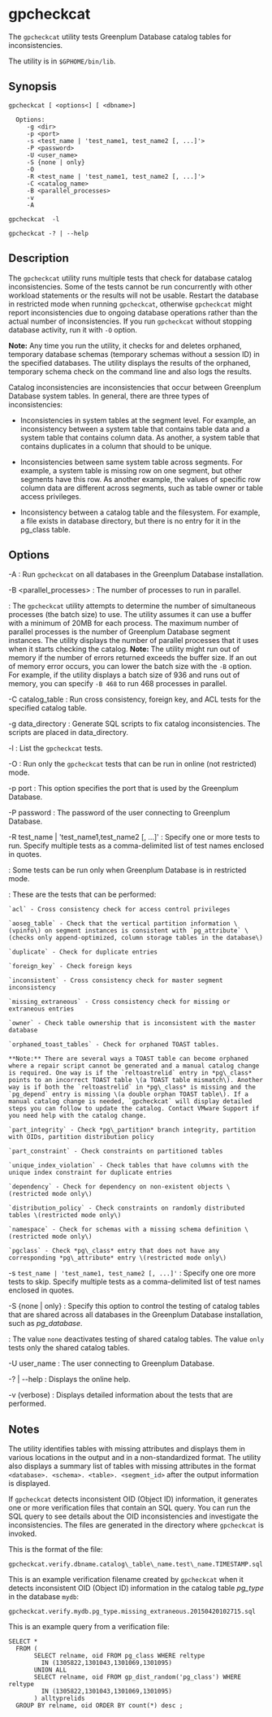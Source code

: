 # gpcheckcat 

The `gpcheckcat` utility tests Greenplum Database catalog tables for inconsistencies.

The utility is in `$GPHOME/bin/lib`.

## <a id="section2"></a>Synopsis 

```
gpcheckcat [ <options<] [ <dbname>] 

  Options:
     -g <dir>
     -p <port>
     -s <test_name | 'test_name1, test_name2 [, ...]'>  
     -P <password>
     -U <user_name>
     -S {none | only}
     -O
     -R <test_name | 'test_name1, test_name2 [, ...]'>
     -C <catalog_name>
     -B <parallel_processes>
     -v
     -A

gpcheckcat  -l 

gpcheckcat -? | --help 

```

## <a id="section3"></a>Description 

The `gpcheckcat` utility runs multiple tests that check for database catalog inconsistencies. Some of the tests cannot be run concurrently with other workload statements or the results will not be usable. Restart the database in restricted mode when running `gpcheckcat`, otherwise `gpcheckcat` might report inconsistencies due to ongoing database operations rather than the actual number of inconsistencies. If you run `gpcheckcat` without stopping database activity, run it with `-O` option.

**Note:** Any time you run the utility, it checks for and deletes orphaned, temporary database schemas \(temporary schemas without a session ID\) in the specified databases. The utility displays the results of the orphaned, temporary schema check on the command line and also logs the results.

Catalog inconsistencies are inconsistencies that occur between Greenplum Database system tables. In general, there are three types of inconsistencies:

-   Inconsistencies in system tables at the segment level. For example, an inconsistency between a system table that contains table data and a system table that contains column data. As another, a system table that contains duplicates in a column that should to be unique.

-   Inconsistencies between same system table across segments. For example, a system table is missing row on one segment, but other segments have this row. As another example, the values of specific row column data are different across segments, such as table owner or table access privileges.
-   Inconsistency between a catalog table and the filesystem. For example, a file exists in database directory, but there is no entry for it in the pg\_class table.

## <a id="section4"></a>Options 

-A
:   Run `gpcheckcat` on all databases in the Greenplum Database installation.

-B <parallel\_processes\>
:   The number of processes to run in parallel.

:   The `gpcheckcat` utility attempts to determine the number of simultaneous processes \(the batch size\) to use. The utility assumes it can use a buffer with a minimum of 20MB for each process. The maximum number of parallel processes is the number of Greenplum Database segment instances. The utility displays the number of parallel processes that it uses when it starts checking the catalog.
    **Note:** The utility might run out of memory if the number of errors returned exceeds the buffer size. If an out of memory error occurs, you can lower the batch size with the `-B` option. For example, if the utility displays a batch size of 936 and runs out of memory, you can specify `-B 468` to run 468 processes in parallel.

-C catalog\_table
:   Run cross consistency, foreign key, and ACL tests for the specified catalog table.

-g data\_directory
:   Generate SQL scripts to fix catalog inconsistencies. The scripts are placed in data\_directory.

-l
:   List the `gpcheckcat` tests.

-O
:   Run only the `gpcheckcat` tests that can be run in online \(not restricted\) mode.

-p port
:   This option specifies the port that is used by the Greenplum Database.

-P password
:   The password of the user connecting to Greenplum Database.

-R test\_name \| 'test\_name1,test\_name2 \[, ...\]'
:   Specify one or more tests to run. Specify multiple tests as a comma-delimited list of test names enclosed in quotes.

:   Some tests can be run only when Greenplum Database is in restricted mode.

:   These are the tests that can be performed:

    `acl` - Cross consistency check for access control privileges

    `aoseg_table` - Check that the vertical partition information \(vpinfo\) on segment instances is consistent with `pg_attribute` \(checks only append-optimized, column storage tables in the database\)

    `duplicate` - Check for duplicate entries

    `foreign_key` - Check foreign keys

    `inconsistent` - Cross consistency check for master segment inconsistency

    `missing_extraneous` - Cross consistency check for missing or extraneous entries

    `owner` - Check table ownership that is inconsistent with the master database

    `orphaned_toast_tables` - Check for orphaned TOAST tables.

    **Note:** There are several ways a TOAST table can become orphaned where a repair script cannot be generated and a manual catalog change is required. One way is if the `reltoastrelid` entry in *pg\_class* points to an incorrect TOAST table \(a TOAST table mismatch\). Another way is if both the `reltoastrelid` in *pg\_class* is missing and the `pg_depend` entry is missing \(a double orphan TOAST table\). If a manual catalog change is needed, `gpcheckcat` will display detailed steps you can follow to update the catalog. Contact VMware Support if you need help with the catalog change.

    `part_integrity` - Check *pg\_partition* branch integrity, partition with OIDs, partition distribution policy

    `part_constraint` - Check constraints on partitioned tables

    `unique_index_violation` - Check tables that have columns with the unique index constraint for duplicate entries

    `dependency` - Check for dependency on non-existent objects \(restricted mode only\)

    `distribution_policy` - Check constraints on randomly distributed tables \(restricted mode only\)

    `namespace` - Check for schemas with a missing schema definition \(restricted mode only\)

    `pgclass` - Check *pg\_class* entry that does not have any corresponding *pg\_attribute* entry \(restricted mode only\)

-s `test_name | 'test_name1, test_name2 [, ...]'`
:   Specify one ore more tests to skip. Specify multiple tests as a comma-delimited list of test names enclosed in quotes.

-S \{none \| only\}
:   Specify this option to control the testing of catalog tables that are shared across all databases in the Greenplum Database installation, such as *pg\_database*.

:   The value `none` deactivates testing of shared catalog tables. The value `only` tests only the shared catalog tables.

-U user\_name
:   The user connecting to Greenplum Database.

-? \| --help
:   Displays the online help.

-v \(verbose\)
:   Displays detailed information about the tests that are performed.

## <a id="notes"></a>Notes 

The utility identifies tables with missing attributes and displays them in various locations in the output and in a non-standardized format. The utility also displays a summary list of tables with missing attributes in the format `<database>. <schema>. <table>. <segment_id>` after the output information is displayed.

If `gpcheckcat` detects inconsistent OID \(Object ID\) information, it generates one or more verification files that contain an SQL query. You can run the SQL query to see details about the OID inconsistencies and investigate the inconsistencies. The files are generated in the directory where `gpcheckcat` is invoked.

This is the format of the file:

```
gpcheckcat.verify.dbname.catalog\_table\_name.test\_name.TIMESTAMP.sql
```

This is an example verification filename created by `gpcheckcat` when it detects inconsistent OID \(Object ID\) information in the catalog table *pg\_type* in the database `mydb`:

```
gpcheckcat.verify.mydb.pg_type.missing_extraneous.20150420102715.sql
```

This is an example query from a verification file:

```
SELECT *
  FROM (
       SELECT relname, oid FROM pg_class WHERE reltype 
         IN (1305822,1301043,1301069,1301095)
       UNION ALL
       SELECT relname, oid FROM gp_dist_random('pg_class') WHERE reltype 
         IN (1305822,1301043,1301069,1301095)
       ) alltyprelids
  GROUP BY relname, oid ORDER BY count(*) desc ;
```

